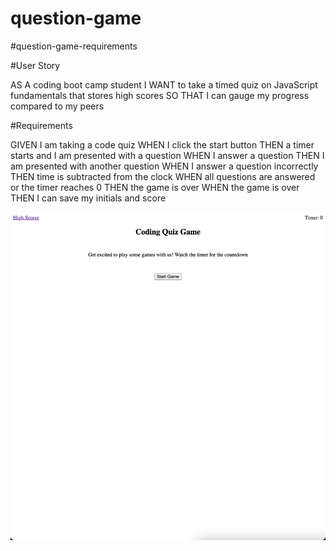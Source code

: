 # question-game

#question-game-requirements

#User Story

AS A coding boot camp student
I WANT to take a timed quiz on JavaScript fundamentals that stores high scores
SO THAT I can gauge my progress compared to my peers

#Requirements

GIVEN I am taking a code quiz
WHEN I click the start button
THEN a timer starts and I am presented with a question
WHEN I answer a question
THEN I am presented with another question
WHEN I answer a question incorrectly
THEN time is subtracted from the clock
WHEN all questions are answered or the timer reaches 0
THEN the game is over
WHEN the game is over
THEN I can save my initials and score


![Coding Quiz](./assets/images/coding_quiz_game.png)